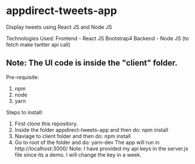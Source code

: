 # appdirect-tweets-app

Display tweets using React JS and Node JS

Technologies Used:
Frontend - React JS Bootstrap4
Backend - Node JS (to fetch make twitter api call)

## Note: The UI code is inside the "client" folder.

Pre-requisite:

1.  npm
2.  node
3.  yarn

Steps to install:

1.  First clone this repository.
2.  Inside the folder appdirect-tweets-app and then do:
    npm install
3.  Naviage to client folder and then do:
    npm install
4.  Go to root of the folder and do:
    yarn-dev
    The app will run in http://localhost:3000/
    Note: I have provided my api keys in the server.js file since its a demo. I will change the key in a week.
